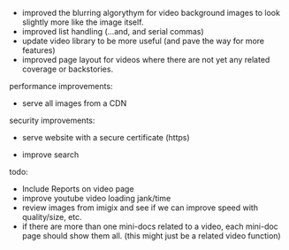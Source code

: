 


- improved the blurring algorythym for video background images to look slightly more like the image itself.
- improved list handling (...and, and serial commas)
- update video library to be more useful (and pave the way for more features)
- improved page layout for videos where there are not yet any related coverage or backstories.

performance improvements:
 - serve all images from a CDN

security improvements:
 - serve website with a secure certificate (https)


- improve search



todo:
 - Include Reports on video page
 - improve youtube video loading jank/time
 - review images from imigix and see if we can improve speed with quality/size, etc.
 - if there are more than one mini-docs related to a video, each mini-doc page should show them all. (this might just be a related video function)